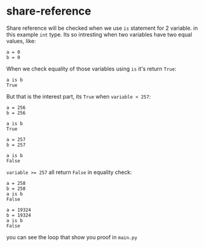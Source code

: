 # share-reference
Share reference will be checked when we use `is` statement for 2 variable. in this example `int` type.
Its so intresting when two variables have two equal values, like:
```
a = 0
b = 0
```
When we check equality of those variables using `is` it's return `True`:
```
a is b
True
```
But that is the interest part, its `True` when `variable < 257`:
```
a = 256
b = 256

a is b
True

a = 257
b = 257

a is b
False
```
`variable >= 257` all return `False` in equality check:
```
a = 258
b = 258
a is b
False

a = 19324
b = 19324
a is b
False
```
you can see the loop that show you proof in `main.py`
